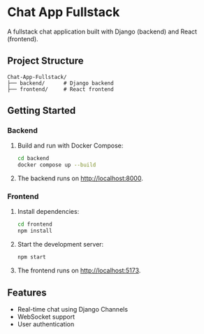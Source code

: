 # Chat App Fullstack

A fullstack chat application built with Django (backend) and React (frontend).

## Project Structure

```
Chat-App-Fullstack/
├── backend/      # Django backend
├── frontend/     # React frontend
```

## Getting Started

### Backend

1. Build and run with Docker Compose:
   ```sh
   cd backend
   docker compose up --build
   ```

2. The backend runs on [http://localhost:8000](http://localhost:8000).

### Frontend

1. Install dependencies:
   ```sh
   cd frontend
   npm install
   ```

2. Start the development server:
   ```sh
   npm start
   ```

3. The frontend runs on [http://localhost:5173](http://localhost:5173).

## Features

- Real-time chat using Django Channels
- WebSocket support
- User authentication

##